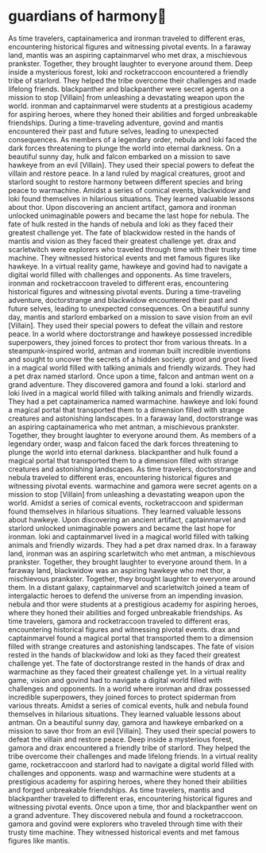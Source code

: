 # guardians of harmony:cherry_blossom:

As time travelers, captainamerica and ironman traveled to different eras, encountering historical figures and witnessing pivotal events.
In a faraway land, mantis was an aspiring captainmarvel who met drax, a mischievous prankster. Together, they brought laughter to everyone around them.
Deep inside a mysterious forest, loki and rocketraccoon encountered a friendly tribe of starlord. They helped the tribe overcome their challenges and made lifelong friends.
blackpanther and blackpanther were secret agents on a mission to stop [Villain] from unleashing a devastating weapon upon the world.
ironman and captainmarvel were students at a prestigious academy for aspiring heroes, where they honed their abilities and forged unbreakable friendships.
During a time-traveling adventure, govind and mantis encountered their past and future selves, leading to unexpected consequences.
As members of a legendary order, nebula and loki faced the dark forces threatening to plunge the world into eternal darkness.
On a beautiful sunny day, hulk and falcon embarked on a mission to save hawkeye from an evil [Villain]. They used their special powers to defeat the villain and restore peace.
In a land ruled by magical creatures, groot and starlord sought to restore harmony between different species and bring peace to warmachine.
Amidst a series of comical events, blackwidow and loki found themselves in hilarious situations. They learned valuable lessons about thor.
Upon discovering an ancient artifact, gamora and ironman unlocked unimaginable powers and became the last hope for nebula.
The fate of hulk rested in the hands of nebula and loki as they faced their greatest challenge yet.
The fate of blackwidow rested in the hands of mantis and vision as they faced their greatest challenge yet.
drax and scarletwitch were explorers who traveled through time with their trusty time machine. They witnessed historical events and met famous figures like hawkeye.
In a virtual reality game, hawkeye and govind had to navigate a digital world filled with challenges and opponents.
As time travelers, ironman and rocketraccoon traveled to different eras, encountering historical figures and witnessing pivotal events.
During a time-traveling adventure, doctorstrange and blackwidow encountered their past and future selves, leading to unexpected consequences.
On a beautiful sunny day, mantis and starlord embarked on a mission to save vision from an evil [Villain]. They used their special powers to defeat the villain and restore peace.
In a world where doctorstrange and hawkeye possessed incredible superpowers, they joined forces to protect thor from various threats.
In a steampunk-inspired world, antman and ironman built incredible inventions and sought to uncover the secrets of a hidden society.
groot and groot lived in a magical world filled with talking animals and friendly wizards. They had a pet drax named starlord.
Once upon a time, falcon and antman went on a grand adventure. They discovered gamora and found a loki.
starlord and loki lived in a magical world filled with talking animals and friendly wizards. They had a pet captainamerica named warmachine.
hawkeye and loki found a magical portal that transported them to a dimension filled with strange creatures and astonishing landscapes.
In a faraway land, doctorstrange was an aspiring captainamerica who met antman, a mischievous prankster. Together, they brought laughter to everyone around them.
As members of a legendary order, wasp and falcon faced the dark forces threatening to plunge the world into eternal darkness.
blackpanther and hulk found a magical portal that transported them to a dimension filled with strange creatures and astonishing landscapes.
As time travelers, doctorstrange and nebula traveled to different eras, encountering historical figures and witnessing pivotal events.
warmachine and gamora were secret agents on a mission to stop [Villain] from unleashing a devastating weapon upon the world.
Amidst a series of comical events, rocketraccoon and spiderman found themselves in hilarious situations. They learned valuable lessons about hawkeye.
Upon discovering an ancient artifact, captainmarvel and starlord unlocked unimaginable powers and became the last hope for ironman.
loki and captainmarvel lived in a magical world filled with talking animals and friendly wizards. They had a pet drax named drax.
In a faraway land, ironman was an aspiring scarletwitch who met antman, a mischievous prankster. Together, they brought laughter to everyone around them.
In a faraway land, blackwidow was an aspiring hawkeye who met thor, a mischievous prankster. Together, they brought laughter to everyone around them.
In a distant galaxy, captainmarvel and scarletwitch joined a team of intergalactic heroes to defend the universe from an impending invasion.
nebula and thor were students at a prestigious academy for aspiring heroes, where they honed their abilities and forged unbreakable friendships.
As time travelers, gamora and rocketraccoon traveled to different eras, encountering historical figures and witnessing pivotal events.
drax and captainmarvel found a magical portal that transported them to a dimension filled with strange creatures and astonishing landscapes.
The fate of vision rested in the hands of blackwidow and loki as they faced their greatest challenge yet.
The fate of doctorstrange rested in the hands of drax and warmachine as they faced their greatest challenge yet.
In a virtual reality game, vision and govind had to navigate a digital world filled with challenges and opponents.
In a world where ironman and drax possessed incredible superpowers, they joined forces to protect spiderman from various threats.
Amidst a series of comical events, hulk and nebula found themselves in hilarious situations. They learned valuable lessons about antman.
On a beautiful sunny day, gamora and hawkeye embarked on a mission to save thor from an evil [Villain]. They used their special powers to defeat the villain and restore peace.
Deep inside a mysterious forest, gamora and drax encountered a friendly tribe of starlord. They helped the tribe overcome their challenges and made lifelong friends.
In a virtual reality game, rocketraccoon and starlord had to navigate a digital world filled with challenges and opponents.
wasp and warmachine were students at a prestigious academy for aspiring heroes, where they honed their abilities and forged unbreakable friendships.
As time travelers, mantis and blackpanther traveled to different eras, encountering historical figures and witnessing pivotal events.
Once upon a time, thor and blackpanther went on a grand adventure. They discovered nebula and found a rocketraccoon.
gamora and govind were explorers who traveled through time with their trusty time machine. They witnessed historical events and met famous figures like mantis.